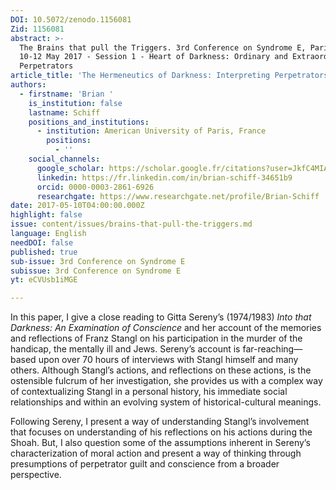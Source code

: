 ```yaml
---
DOI: 10.5072/zenodo.1156081
Zid: 1156081
abstract: >-
  The Brains that pull the Triggers. 3rd Conference on Syndrome E, Paris IAS,
  10-12 May 2017 - Session 1 - Heart of Darkness: Ordinary and Extraordinary
  Perpetrators
article_title: 'The Hermeneutics of Darkness: Interpreting Perpetrators  on their Crimes'
authors:
  - firstname: 'Brian '
    is_institution: false
    lastname: Schiff
    positions_and_institutions:
      - institution: American University of Paris, France
        positions:
          - ''
    social_channels:
      google_scholar: https://scholar.google.fr/citations?user=JkfC4MIAAAAJ&hl=fr
      linkedin: https://fr.linkedin.com/in/brian-schiff-34651b9
      orcid: 0000-0003-2861-6926
      researchgate: https://www.researchgate.net/profile/Brian-Schiff
date: 2017-05-10T04:00:00.000Z
highlight: false
issue: content/issues/brains-that-pull-the-triggers.md
language: English
needDOI: false
published: true
sub-issue: 3rd Conference on Syndrome E
subissue: 3rd Conference on Syndrome E
yt: eCVUsb1iMGE

---
```


In this paper, I give a close reading to Gitta Sereny’s (1974/1983) _Into that Darkness: An Examination of Conscience_ and her account of the memories and reflections of Franz Stangl on his participation in the murder of the handicap, the mentally ill and Jews. Sereny’s account is far-reaching—based upon over 70 hours of interviews with Stangl himself and many others. Although Stangl’s actions, and reflections on these actions, is the ostensible fulcrum of her investigation, she provides us with a complex way of contextualizing Stangl in a personal history, his immediate social relationships and within an evolving system of historical-cultural meanings. 

Following Sereny, I present a way of understanding Stangl’s involvement that focuses on understanding of his reflections on his actions during the Shoah. But, I also question some of the assumptions inherent in Sereny’s characterization of moral action and present a way of thinking through presumptions of perpetrator guilt and conscience from a broader perspective.

<Youtube yt="eCVUsb1iMGE" caption="The Hermeneutics of Darkness: Interpreting Perpetrators  on their Crimes"></Youtube>